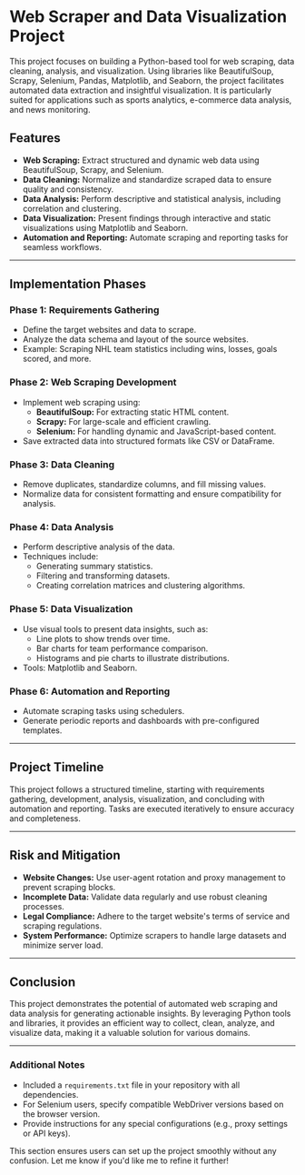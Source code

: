 # Web Scraper and Data Visualization Project

This project focuses on building a Python-based tool for web scraping, data cleaning, analysis, and visualization. Using libraries like BeautifulSoup, Scrapy, Selenium, Pandas, Matplotlib, and Seaborn, the project facilitates automated data extraction and insightful visualization. It is particularly suited for applications such as sports analytics, e-commerce data analysis, and news monitoring.

## Features

- **Web Scraping:** Extract structured and dynamic web data using BeautifulSoup, Scrapy, and Selenium.
- **Data Cleaning:** Normalize and standardize scraped data to ensure quality and consistency.
- **Data Analysis:** Perform descriptive and statistical analysis, including correlation and clustering.
- **Data Visualization:** Present findings through interactive and static visualizations using Matplotlib and Seaborn.
- **Automation and Reporting:** Automate scraping and reporting tasks for seamless workflows.

---

## Implementation Phases

### Phase 1: Requirements Gathering
- Define the target websites and data to scrape.
- Analyze the data schema and layout of the source websites.
- Example: Scraping NHL team statistics including wins, losses, goals scored, and more.

### Phase 2: Web Scraping Development
- Implement web scraping using:
  - **BeautifulSoup:** For extracting static HTML content.
  - **Scrapy:** For large-scale and efficient crawling.
  - **Selenium:** For handling dynamic and JavaScript-based content.
- Save extracted data into structured formats like CSV or DataFrame.

### Phase 3: Data Cleaning
- Remove duplicates, standardize columns, and fill missing values.
- Normalize data for consistent formatting and ensure compatibility for analysis.

### Phase 4: Data Analysis
- Perform descriptive analysis of the data.
- Techniques include:
  - Generating summary statistics.
  - Filtering and transforming datasets.
  - Creating correlation matrices and clustering algorithms.

### Phase 5: Data Visualization
- Use visual tools to present data insights, such as:
  - Line plots to show trends over time.
  - Bar charts for team performance comparison.
  - Histograms and pie charts to illustrate distributions.
- Tools: Matplotlib and Seaborn.

### Phase 6: Automation and Reporting
- Automate scraping tasks using schedulers.
- Generate periodic reports and dashboards with pre-configured templates.

---

## Project Timeline
This project follows a structured timeline, starting with requirements gathering, development, analysis, visualization, and concluding with automation and reporting. Tasks are executed iteratively to ensure accuracy and completeness.

---

## Risk and Mitigation

- **Website Changes:** Use user-agent rotation and proxy management to prevent scraping blocks.
- **Incomplete Data:** Validate data regularly and use robust cleaning processes.
- **Legal Compliance:** Adhere to the target website's terms of service and scraping regulations.
- **System Performance:** Optimize scrapers to handle large datasets and minimize server load.

---

## Conclusion

This project demonstrates the potential of automated web scraping and data analysis for generating actionable insights. By leveraging Python tools and libraries, it provides an efficient way to collect, clean, analyze, and visualize data, making it a valuable solution for various domains.

---

### Additional Notes
- Included a `requirements.txt` file in your repository with all dependencies.
- For Selenium users, specify compatible WebDriver versions based on the browser version. 
- Provide instructions for any special configurations (e.g., proxy settings or API keys).

This section ensures users can set up the project smoothly without any confusion. Let me know if you'd like me to refine it further!

